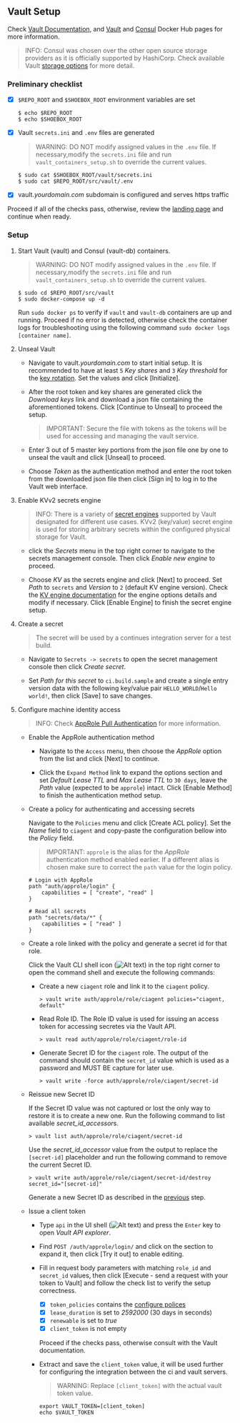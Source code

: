 ## Vault Setup

Check [Vault Documentation](https://www.vaultproject.io/docs/), and [Vault](https://hub.docker.com/_/vault) and [Consul](https://hub.docker.com/_/consul) Docker Hub pages for more information.

> INFO: Consul was chosen over the other open source storage providers as it is officially supported by HashiCorp. Check available Vault [storage options](https://www.vaultproject.io/docs/configuration/storage/) for more detail.

### Preliminary checklist

- [x] `$REPO_ROOT` and `$SHOEBOX_ROOT` environment variables are set

    ```
    $ echo $REPO_ROOT
    $ echo $SHOEBOX_ROOT
    ```

- [x] Vault `secrets.ini` and `.env` files are generated

    > WARNING: DO NOT modify assigned values in the `.env` file. If necessary,modify the `secrets.ini` file and run `vault_containers_setup.sh` to override the current values.

    ```
    $ sudo cat $SHOEBOX_ROOT/vault/secrets.ini
    $ sudo cat $REPO_ROOT/src/vault/.env
    ```

- [x] vault._yourdomain.com_ subdomain is configured and serves https traffic

Proceed if all of the checks pass, otherwise, review the [landing page](/src/README.md#setup-outline) and continue when ready.


### Setup

1. Start Vault (vault) and Consul (vault-db) containers.

    > WARNING: DO NOT modify assigned values in the `.env` file. If necessary,modify the `secrets.ini` file and run `vault_containers_setup.sh` to override the current values.

    ```
    $ sudo cd $REPO_ROOT/src/vault
    $ sudo docker-compose up -d
    ```

    Run `sudo docker ps` to verify if `vault` and `vault-db` containers are up and running. Proceed if no error is detected, otherwise check the container logs for troubleshooting using the following command `sudo docker logs [container name]`.

2. <a id="unseal-vault"></a>Unseal Vault

    - Navigate to vault._yourdomain.com_ to start initial setup. It is recommended to have at least `5` _Key shares_ and `3` _Key threshold_ for the [key rotation](https://www.vaultproject.io/docs/internals/rotation.html). Set the values and click [Initialize]. 

    - After the root token and key shares are generated click the _Download keys_ link and download a json file containing the aforementioned tokens. Click [Continue to Unseal] to proceed the setup.

      > IMPORTANT: Secure the file with tokens as the tokens will be used for accessing and managing the vault service.

    - Enter 3 out of 5 master key portions from the json file one by one to unseal the vault and click [Unseal] to proceed.

    - Choose _Token_ as the authentication method and enter the root token from the downloaded json file then click [Sign in] to log in to the Vault web interface.

3. Enable KVv2 secrets engine

    > INFO: There is a variety of [secret engines](https://www.vaultproject.io/docs/secrets/index.html) supported by Vault designated for different use cases. KVv2 (key/value) secret engine is used for storing arbitrary secrets within the configured physical storage for Vault.

    - click the _Secrets_ menu in the top right corner to navigate to the secrets management console. Then click _Enable new engine_ to proceed.

    - Choose _KV_ as the secrets engine and click [Next] to proceed. Set _Path_ to `secrets` and _Version_ to `2` (default KV engine version). Check the [KV engine documentation](https://www.vaultproject.io/docs/secrets/kv/kv-v2.html) for the engine options details and modify if necessary. Click [Enable Engine] to finish the secret engine setup.

4. <a name="create-a-secret"></a>Create a secret

    > The secret will be used by a continues integration server for a test build.

    - Navigate to `Secrets -> secrets` to open the secret management console then click _Create secret_.

    - Set _Path for this secret_ to `ci.build.sample` and create a single entry version data with the following key/value pair `HELLO_WORLD`/`Hello world!`, then click [Save] to save changes.

5. Configure machine identity access

    > INFO: Check [AppRole Pull Authentication](https://learn.hashicorp.com/vault/identity-access-management/iam-authentication) for more information.

    - Enable the AppRole authentication method
        - Navigate to the `Access` menu, then choose the _AppRole_ option from the list and click [Next] to continue. 
    
        - Click the `Expand Method` link to expand the options section and set _Default Lease TTL_ and  _Max Lease TTL_ to `30 days`, leave the _Path_ value (expected to be `approle`) intact. Click [Enable Method] to finish the authentication method setup.

    - <a id="acl-policy"></a>Create a policy for authenticating and accessing secrets
    
        Navigate to the `Policies` menu and click [Create ACL policy]. Set the _Name_ field to `ciagent` and copy-paste the configuration bellow into the _Policy_ field.
    
        > IMPORTANT: `approle` is the alias for the _AppRole_ authentication method enabled earlier. If a different alias is chosen make sure to correct the `path` value for the login policy.
    
        ```
        # Login with AppRole
        path "auth/approle/login" {
            capabilities = [ "create", "read" ]
        }
        
        # Read all secrets
        path "secrets/data/*" {
            capabilities = [ "read" ]
        }
        ```
    
    -  Create a role linked with the policy and generate a secret id for that role. 
    
        Click the Vault CLI shell icon (![Alt text](/resources/img/vault_shell.png?raw=true "Vault shell")) in the top right corner to open the command shell and execute the following commands:

        - Create a new `ciagent` role and link it to the `ciagent` policy.

            ```
            > vault write auth/approle/role/ciagent policies="ciagent, default"
            ```

        - Read Role ID. The Role ID value is used for issuing an access token for accessing secretes via the Vault API.

            ```
            > vault read auth/approle/role/ciagent/role-id
            ```

        - <a id="generate-secret-id"></a> Generate Secret ID for the `ciagent` role. The output of the command should contain the `secret_id` value which is used as a password and MUST BE capture for later use.

            ```
            > vault write -force auth/approle/role/ciagent/secret-id
            ```

    - Reissue new Secret ID   

        If the Secret ID value was not captured or lost the only way to restore it is to create a new one. Run the following command to list available *secret_id_accessor*s.

        ```
        > vault list auth/approle/role/ciagent/secret-id
        ```

        Use the _secret_id_accessor_ value from the output to replace the `[secret-id]` placeholder and run the following command to remove the current Secret ID.

        ```
        > vault write auth/approle/role/ciagent/secret-id/destroy secret_id="[secret-id]"
        ```

        Generate a new Secret ID as described in the [previous](#generate-secret-id) step.

    - <a name="issue-a-client-token"></a> Issue a client token

        - Type `api` in the UI shell  (![Alt text](/resources/img/vault_shell.png?raw=true "Vault shell")) and press the `Enter` key to open _Vault API explorer_. 
        
        -  Find `POST /auth/approle/login/` and click on the section to expand it, then click [Try it out] to enable editing.
        
        -  Fill in request body parameters with matching `role_id` and `secret_id` values, then click [Execute - send a request with your token to Vault] and follow the check list to verify the setup correctness.

            - [x] `token_policies` contains the [configure polices](#acl-policy)
            - [x] `lease_duration` is set to _2592000_ (30 days in seconds)
            - [x] `renewable` is set to _true_
            - [x] `client_token` is not empty

            Proceed if the checks pass, otherwise consult with the Vault documentation.

        - Extract and save the `client_token` value, it will be used further for configuring the integration between the ci and vault servers.
            
            > WARNING: Replace `[client_token]` with the actual vault token value.

            ```
            export VAULT_TOKEN=[client_token]
            echo $VAULT_TOKEN
            ```